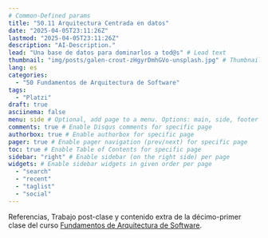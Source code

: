```yaml
---
# Common-Defined params
title: "50.11 Arquitectura Centrada en datos"
date: "2025-04-05T23:11:26Z"
lastmod: "2025-04-05T23:11:26Z"
description: "AI-Description."
lead: "Una base de datos para dominarlos a tod@s" # Lead text
thumbnail: "img/posts/galen-crout-zHgyrDmhGVo-unsplash.jpg" # Thumbnail image
lang: es
categories:
  - "50 Fundamentos de Arquitectura de Software"
tags:
  - "Platzi"
draft: true
asciinema: false
menu: side # Optional, add page to a menu. Options: main, side, footer
comments: true # Enable Disqus comments for specific page
authorbox: true # Enable authorbox for specific page
pager: true # Enable pager navigation (prev/next) for specific page
toc: true # Enable Table of Contents for specific page
sidebar: "right" # Enable sidebar (on the right side) per page
widgets: # Enable sidebar widgets in given order per page
  - "search"
  - "recent"
  - "taglist"
  - "social"
---
```


Referencias, Trabajo post-clase y contenido extra de la décimo-primer clase del curso [Fundamentos de Arquitectura de Software](https://platzi.com/). 

<!--more-->

